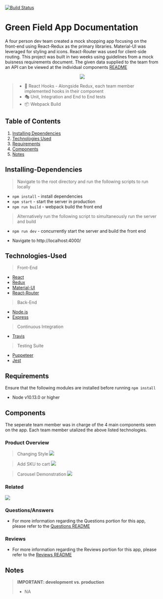 [![Build Status](https://travis-ci.org/teamuru/greenfieldApp.svg?branch=master)](https://travis-ci.org/teamuru/greenfieldApp)

# Green Field App Documentation

<!-- INSERT GIF OF OVERALL APP HERE -->

A four person dev team created a mock shopping app focusing on the front-end using React-Redux as the primary libraries. Material-UI was leveraged for styling and icons. React-Router was used for client-side routing. This project was built in two weeks using guidelines from a mock buisness requirements document. The given data supplied to the team from an API can be viewed at the individual components [README](#Components)

<p align="center">
<img src="documentation/logos.png">
</p>

> - 🎣 React Hooks - Alongside Redux, each team member implemented hooks in their component
> - 🎭 Unit, Integration and End to End tests
> - 📦 Webpack Build

## Table of Contents

1. [Installing Dependencies](#Installing-Dependencies)
2. [Technologies Used](#Technologies-Used)
3. [Requirements](#Requirements)
4. [Components](#Components)
5. [Notes](#Notes)

## Installing-Dependencies

> Navigate to the root directory and run the following scripts to run locally

- `npm install` - install dependencies
- `npm start` - start the server in production
- `npm run build` - webpack build the front end

> Alternatively run the following script to simultaneously run the server and build

- `npm run dev` - concurrently start the server and build the front end

* Navigate to http://localhost:4000/

## Technologies-Used

> Front-End

- [React](https://reactjs.org/)
- [Redux](https://redux.js.org/)
- [Material-UI](https://material-ui.com/)
- [React-Router](https://reacttraining.com/react-router/)

> Back-End

- [Node.js](https://nodejs.org/en/)
- [Express](https://expressjs.com)

> Continuous Integration

- [Travis](https://travis-ci.org/)

> Testing Suite

- [Puppeteer](https://pptr.dev/)
- [Jest](https://jestjs.io/docs/en/api)

## Requirements

Ensure that the following modules are installed before running `npm install`

- Node v10.13.0 or higher

## Components

The seperate team member was in charge of the 4 main components seen on the app. Each team member utalized the above listed technologies.

### Product Overview

> Changing Style
> ![](documentation/Overview/changeStyles.gif)

> Add SKU to cart
> ![](documentation/Overview/addToCart.gif)

> Carousel Demonstration
> ![](documentation/Overview/carousel.gif)

### Related

![](documentation/Related/related-products.gif)

### Questions/Answers

- For more information regarding the Questions portion for this app, please refer to the [ Questions README](documentation/Questions/README.md)

### Reviews

- For more information regarding the Reviews portion for this app, please refer to the [ Reviews README](documentation/Reviews/README.md)

## Notes

> **IMPORTANT: development vs. production**
>
> - NA
